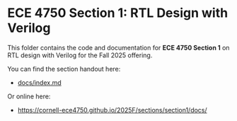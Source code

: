 ECE 4750 Section 1: RTL Design with Verilog
==========================================================================

This folder contains the code and documentation for **ECE 4750 Section 1** 
on RTL design with Verilog for the Fall 2025 offering.

You can find the section handout here:

 - [docs/index.md](docs/index.md)

Or online here:

 - https://cornell-ece4750.github.io/2025F/sections/section1/docs/

